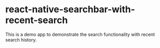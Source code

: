 # react-native-searchbar-with-recent-search
This is a demo app to demonstrate the search functionality with recent search  history.
